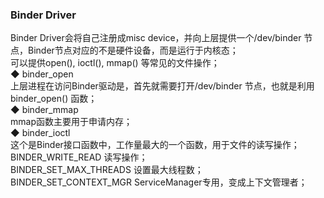 ### Binder Driver  
Binder Driver会将自己注册成misc device，并向上层提供一个/dev/binder 节点，Binder节点对应的不是硬件设备，而是运行于内核态；  
可以提供open(), ioctl(), mmap() 等常见的文件操作；  
◆ binder_open  
上层进程在访问Binder驱动是，首先就需要打开/dev/binder 节点，也就是利用binder_open() 函数；  
◆ binder_mmap  
mmap函数主要用于申请内存；  
◆ binder_ioctl  
这个是Binder接口函数中，工作量最大的一个函数，用于文件的读写操作；  
BINDER_WRITE_READ   读写操作；  
BINDER_SET_MAX_THREADS   设置最大线程数；  
BINDER_SET_CONTEXT_MGR   ServiceManager专用，变成上下文管理者；  

